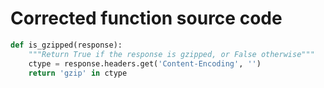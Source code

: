 # Corrected function source code
```python
def is_gzipped(response):
    """Return True if the response is gzipped, or False otherwise"""
    ctype = response.headers.get('Content-Encoding', '')
    return 'gzip' in ctype
```
